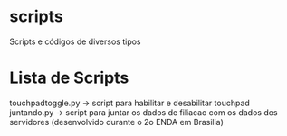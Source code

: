scripts
=======

Scripts e códigos de diversos tipos

Lista de Scripts
================

touchpadtoggle.py -> script para habilitar e desabilitar touchpad
juntando.py -> script para juntar os dados de filiacao com os dados dos servidores (desenvolvido durante o 2o ENDA em Brasilia)

